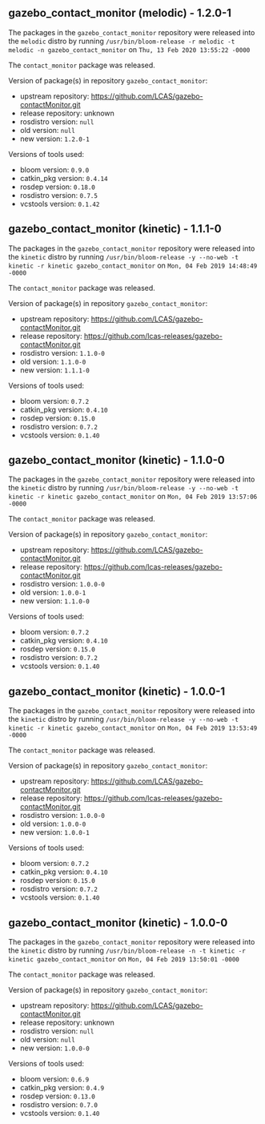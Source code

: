 ## gazebo_contact_monitor (melodic) - 1.2.0-1

The packages in the `gazebo_contact_monitor` repository were released into the `melodic` distro by running `/usr/bin/bloom-release -r melodic -t melodic -n gazebo_contact_monitor` on `Thu, 13 Feb 2020 13:55:22 -0000`

The `contact_monitor` package was released.

Version of package(s) in repository `gazebo_contact_monitor`:

- upstream repository: https://github.com/LCAS/gazebo-contactMonitor.git
- release repository: unknown
- rosdistro version: `null`
- old version: `null`
- new version: `1.2.0-1`

Versions of tools used:

- bloom version: `0.9.0`
- catkin_pkg version: `0.4.14`
- rosdep version: `0.18.0`
- rosdistro version: `0.7.5`
- vcstools version: `0.1.42`


## gazebo_contact_monitor (kinetic) - 1.1.1-0

The packages in the `gazebo_contact_monitor` repository were released into the `kinetic` distro by running `/usr/bin/bloom-release -y --no-web -t kinetic -r kinetic gazebo_contact_monitor` on `Mon, 04 Feb 2019 14:48:49 -0000`

The `contact_monitor` package was released.

Version of package(s) in repository `gazebo_contact_monitor`:

- upstream repository: https://github.com/LCAS/gazebo-contactMonitor.git
- release repository: https://github.com/lcas-releases/gazebo-contactMonitor.git
- rosdistro version: `1.1.0-0`
- old version: `1.1.0-0`
- new version: `1.1.1-0`

Versions of tools used:

- bloom version: `0.7.2`
- catkin_pkg version: `0.4.10`
- rosdep version: `0.15.0`
- rosdistro version: `0.7.2`
- vcstools version: `0.1.40`


## gazebo_contact_monitor (kinetic) - 1.1.0-0

The packages in the `gazebo_contact_monitor` repository were released into the `kinetic` distro by running `/usr/bin/bloom-release -y --no-web -t kinetic -r kinetic gazebo_contact_monitor` on `Mon, 04 Feb 2019 13:57:06 -0000`

The `contact_monitor` package was released.

Version of package(s) in repository `gazebo_contact_monitor`:

- upstream repository: https://github.com/LCAS/gazebo-contactMonitor.git
- release repository: https://github.com/lcas-releases/gazebo-contactMonitor.git
- rosdistro version: `1.0.0-0`
- old version: `1.0.0-1`
- new version: `1.1.0-0`

Versions of tools used:

- bloom version: `0.7.2`
- catkin_pkg version: `0.4.10`
- rosdep version: `0.15.0`
- rosdistro version: `0.7.2`
- vcstools version: `0.1.40`


## gazebo_contact_monitor (kinetic) - 1.0.0-1

The packages in the `gazebo_contact_monitor` repository were released into the `kinetic` distro by running `/usr/bin/bloom-release -y --no-web -t kinetic -r kinetic gazebo_contact_monitor` on `Mon, 04 Feb 2019 13:53:49 -0000`

The `contact_monitor` package was released.

Version of package(s) in repository `gazebo_contact_monitor`:

- upstream repository: https://github.com/LCAS/gazebo-contactMonitor.git
- release repository: https://github.com/lcas-releases/gazebo-contactMonitor.git
- rosdistro version: `1.0.0-0`
- old version: `1.0.0-0`
- new version: `1.0.0-1`

Versions of tools used:

- bloom version: `0.7.2`
- catkin_pkg version: `0.4.10`
- rosdep version: `0.15.0`
- rosdistro version: `0.7.2`
- vcstools version: `0.1.40`


## gazebo_contact_monitor (kinetic) - 1.0.0-0

The packages in the `gazebo_contact_monitor` repository were released into the `kinetic` distro by running `/usr/bin/bloom-release -n -t kinetic -r kinetic gazebo_contact_monitor` on `Mon, 04 Feb 2019 13:50:01 -0000`

The `contact_monitor` package was released.

Version of package(s) in repository `gazebo_contact_monitor`:

- upstream repository: https://github.com/LCAS/gazebo-contactMonitor.git
- release repository: unknown
- rosdistro version: `null`
- old version: `null`
- new version: `1.0.0-0`

Versions of tools used:

- bloom version: `0.6.9`
- catkin_pkg version: `0.4.9`
- rosdep version: `0.13.0`
- rosdistro version: `0.7.0`
- vcstools version: `0.1.40`


